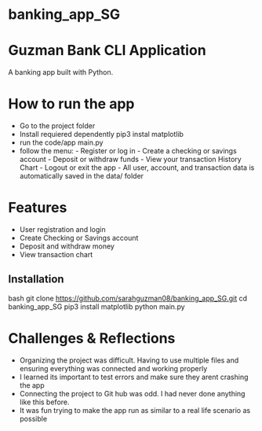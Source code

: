 # banking_app_SG
# Guzman Bank CLI Application

A banking app built with Python.
# How to run the app
- Go to the project folder 
- Install requiered dependently pip3 instal matplotlib
- run the code/app main.py
- follow the menu: 
                - Register or log in
                - Create a checking or savings account
                - Deposit or withdraw funds
                - View your transaction History Chart
                - Logout or exit the app
                - All user, account, and transaction data is automatically saved in the data/ folder

# Features

- User registration and login
- Create Checking or Savings account
- Deposit and withdraw money
- View transaction chart

##  Installation

bash
git clone https://github.com/sarahguzman08/banking_app_SG.git
cd banking_app_SG
pip3 install matplotlib
python main.py

# Challenges & Reflections
- Organizing the project was difficult. Having to use multiple files and ensuring everything was connected and working properly 
- I learned its important to test errors and make sure they arent crashing the app
- Connecting the project to Git hub was odd. I had never done anything like this before. 
- It was fun trying to make the app run as similar to a real life scenario as possible 

